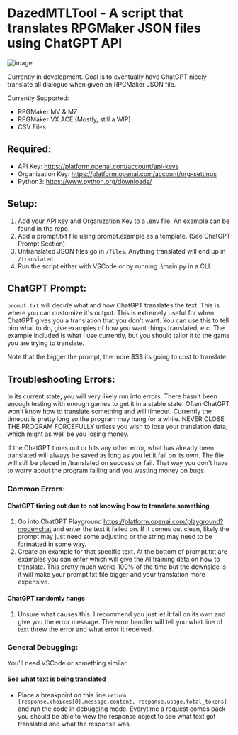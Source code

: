 # DazedMTLTool - A script that translates RPGMaker JSON files using ChatGPT API

![image](https://user-images.githubusercontent.com/96628874/230908699-adacb5e1-1548-4116-a0ea-a33297cdafa4.png)

Currently in development. Goal is to eventually have ChatGPT nicely translate all dialogue when given an RPGMaker JSON file.

Currently Supported:
* RPGMaker MV & MZ
* RPGMaker VX ACE (Mostly, still a WIP)
* CSV Files

## Required:
 * API Key: https://platform.openai.com/account/api-keys
 * Organization Key: https://platform.openai.com/account/org-settings
 * Python3: https://www.python.org/downloads/

## Setup:
1. Add your API key and Organization Key to a .env file. An example can be found in the repo.
2. Add a prompt.txt file using prompt.example as a template. (See ChatGPT Prompt Section)
2. Untranslated JSON files go in `/files`. Anything translated will end up in `/translated`
3. Run the script either with VSCode or by running .\main.py in a CLI.

## ChatGPT Prompt:

`prompt.txt` will decide what and how ChatGPT translates the text. This is where you can customize it's output. This is extremely useful for when ChatGPT gives you a translation that you don't want. You can use this to tell him what to do, give examples of how you want things translated, etc. The example included is what I use currently, but you should tailor it to the game you are trying to translate.

Note that the bigger the prompt, the more $$$ its going to cost to translate.

## Troubleshooting Errors:
In its current state, you will very likely run into errors. There hasn't been enough testing with enough games to get it in a stable state. Often ChatGPT won't know how to translate something and will timeout. Currently the timeout is pretty long so the program may hang for a while. NEVER CLOSE THE PROGRAM FORCEFULLY unless you wish to lose your translation data, which might as well be you losing money. 

If the ChatGPT times out or hits any other error, what has already been translated will always be saved as long as you let it fail on its own. The file will still be placed in /translated on success or fail. That way you don't have to worry about the program failing and you wasting money on bugs.

### Common Errors:
#### ChatGPT timing out due to not knowing how to translate something 
1. Go into ChatGPT Playground https://platform.openai.com/playground?mode=chat and enter the text it failed on. If it comes out clean, likely the prompt may just need some adjusting or the string may need to be formatted in some way.
2. Create an example for that specific text. At the bottom of prompt.txt are examples you can enter which will give the AI training data on how to translate. This pretty much works 100% of the time but the downside is it will make your prompt.txt file bigger and your translation more expensive.

#### ChatGPT randomly hangs
1. Unsure what causes this. I recommend you just let it fail on its own and give you the error message. The error handler will tell you what line of text threw the error and what error it received.

### General Debugging:
You'll need VSCode or something similar:

#### See what text is being translated
* Place a breakpoint on this line `return [response.choices[0].message.content, response.usage.total_tokens]` and run the code in debugging mode. Everytime a request comes back you should be able to view the response object to see what text got translated and what the response was.
